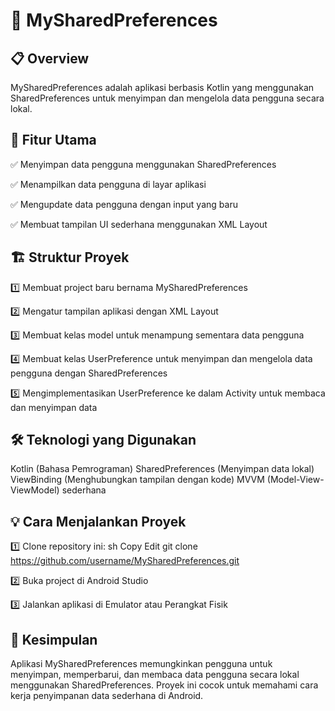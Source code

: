 # 📌 MySharedPreferences

## 📋 Overview
MySharedPreferences adalah aplikasi berbasis Kotlin yang menggunakan SharedPreferences untuk menyimpan dan mengelola data pengguna secara lokal.

## 🚀 Fitur Utama
✅ Menyimpan data pengguna menggunakan SharedPreferences

✅ Menampilkan data pengguna di layar aplikasi

✅ Mengupdate data pengguna dengan input yang baru

✅ Membuat tampilan UI sederhana menggunakan XML Layout


## 🏗 Struktur Proyek
1️⃣ Membuat project baru bernama MySharedPreferences

2️⃣ Mengatur tampilan aplikasi dengan XML Layout

3️⃣ Membuat kelas model untuk menampung sementara data pengguna

4️⃣ Membuat kelas UserPreference untuk menyimpan dan mengelola data pengguna dengan SharedPreferences

5️⃣ Mengimplementasikan UserPreference ke dalam Activity untuk membaca dan menyimpan data

## 🛠 Teknologi yang Digunakan
Kotlin (Bahasa Pemrograman)
SharedPreferences (Menyimpan data lokal)
ViewBinding (Menghubungkan tampilan dengan kode)
MVVM (Model-View-ViewModel) sederhana

## 💡 Cara Menjalankan Proyek
1️⃣ Clone repository ini:
sh
Copy
Edit
git clone https://github.com/username/MySharedPreferences.git

2️⃣ Buka project di Android Studio

3️⃣ Jalankan aplikasi di Emulator atau Perangkat Fisik

## 🎯 Kesimpulan
Aplikasi MySharedPreferences memungkinkan pengguna untuk menyimpan, memperbarui, dan membaca data pengguna secara lokal menggunakan SharedPreferences. Proyek ini cocok untuk memahami cara kerja penyimpanan data sederhana di Android.
